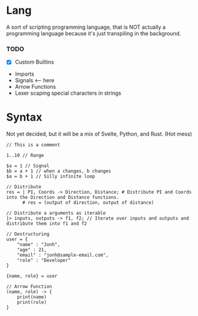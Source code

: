 # Lang
A sort of scripting programming language, that is NOT actually a programming language because it's just transpiling in the background.

### TODO 
- [x] Custom Builtins
- Imports 
- Signals <-- here
- Arrow Functions
- Lexer scaping special characters in strings

# Syntax
Not yet decided, but it will be a mix of Svelte, Python, and Rust. (Hot mess)
```lang
// This is a comment

1..10 // Range

$a = 1 // Signal
$b = a + 1 // when a changes, b changes
$a = b + 1 // Silly infinite loop

// Distribute
res = | PI, Coords -> Direction, Distance; # Distribute PI and Coords into the Direction and Distance functions.
      # res = (output of direction, output of distance)

// Distribute a arguments as iterable
|> inputs, outputs -> f1, f2; // Iterate over inputs and outputs and distribute them into f1 and f2

// Destructuring
user = {
    "name" : "Jonh",
    "age" : 21,
    "email" : "jonh@sample-email.com",
    "role" : "Developer"
}

{name, role} = user

// Arrow Function
(name, role) -> {
    print(name)
    print(role)
}
```